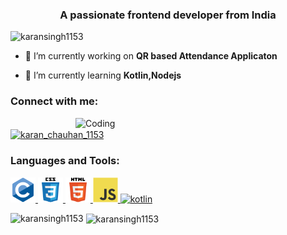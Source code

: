 
<h3 align="center">A passionate frontend developer from India</h3>

<p align="left"> <img src="https://komarev.com/ghpvc/?username=karansingh1153&label=Profile%20views&color=0e75b6&style=flat" alt="karansingh1153" /> </p>

- 🔭 I’m currently working on **QR based Attendance Applicaton**

- 🌱 I’m currently learning **Kotlin,Nodejs**

<h3 align="left">Connect with me:</h3>
<img align="right" alt="Coding" width="400" src="https://c.tenor.com/BqbIhT4Mb7cAAAAd/programmer-rounded-edges.gif">
<p align="left">
<a href="https://instagram.com/karan_chauhan_1153" target="blank"><img align="center" src="https://raw.githubusercontent.com/rahuldkjain/github-profile-readme-generator/master/src/images/icons/Social/instagram.svg" alt="karan_chauhan_1153" height="30" width="40" /></a>
</p>

<h3 align="left">Languages and Tools:</h3>
<p align="left"> <a href="https://www.cprogramming.com/" target="_blank" rel="noreferrer"> <img src="https://raw.githubusercontent.com/devicons/devicon/master/icons/c/c-original.svg" alt="c" width="40" height="40"/> </a> <a href="https://www.w3schools.com/css/" target="_blank" rel="noreferrer"> <img src="https://raw.githubusercontent.com/devicons/devicon/master/icons/css3/css3-original-wordmark.svg" alt="css3" width="40" height="40"/> </a> <a href="https://www.w3.org/html/" target="_blank" rel="noreferrer"> <img src="https://raw.githubusercontent.com/devicons/devicon/master/icons/html5/html5-original-wordmark.svg" alt="html5" width="40" height="40"/> </a> <a href="https://developer.mozilla.org/en-US/docs/Web/JavaScript" target="_blank" rel="noreferrer"> <img src="https://raw.githubusercontent.com/devicons/devicon/master/icons/javascript/javascript-original.svg" alt="javascript" width="40" height="40"/> </a> <a href="https://kotlinlang.org" target="_blank" rel="noreferrer"> <img src="https://www.vectorlogo.zone/logos/kotlinlang/kotlinlang-icon.svg" alt="kotlin" width="40" height="40"/> </a> </p>

<p><img align="left" src="https://github-readme-stats.vercel.app/api/top-langs?username=karansingh1153&show_icons=true&locale=en&layout=compact" alt="karansingh1153" /></p>

<p>&nbsp;<img align="center" src="https://github-readme-stats.vercel.app/api?username=karansingh1153&show_icons=true&locale=en" alt="karansingh1153" /></p>
